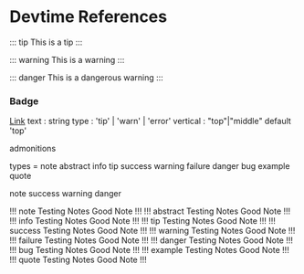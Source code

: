 # Devtime References

::: tip
This is a tip
:::

::: warning
This is a warning
:::

::: danger
This is a dangerous warning
:::

### Badge <Badge text="beta" type="warn"/> <Badge text="0.10.1+"/>
[Link](https://v0.vuepress.vuejs.org/guide/using-vue.html#badge)
text : string
type : 'tip' | 'warn' | 'error'
vertical : "top"|"middle" default 'top'



admonitions

<!-- !!! <admonition type> <Admonition title>
Admonition content
!!! -->

types = note abstract info tip success warning failure danger bug example quote
<!-- https://github.com/docarys/markdown-it-admonition -->

note
success
warning
danger

!!! note Testing Notes
Good Note 
!!!
!!! abstract Testing Notes
Good Note 
!!!
!!! info Testing Notes
Good Note 
!!!
!!! tip Testing Notes
Good Note 
!!!
!!! success Testing Notes
Good Note 
!!!
!!! warning Testing Notes
Good Note 
!!!
!!! failure Testing Notes
Good Note 
!!!
!!! danger Testing Notes
Good Note 
!!!
!!! bug Testing Notes
Good Note 
!!!
!!! example Testing Notes
Good Note 
!!!
!!! quote Testing Notes
Good Note 
!!!


<!-- ###\s*`(.+)` -->
<!-- ### $1 -->
